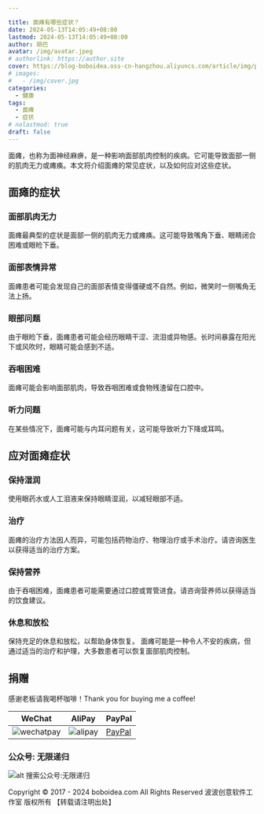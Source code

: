 ```yaml
---

title: 面瘫有哪些症状？
date: 2024-05-13T14:05:49+08:00
lastmod: 2024-05-13T14:05:49+08:00
author: 胡巴
avatar: /img/avatar.jpeg
# authorlink: https://author.site
cover: https://blog-boboidea.oss-cn-hangzhou.aliyuncs.com/article/img/posts/auto/article%20(17).jpg
# images:
#   - /img/cover.jpg
categories:
  - 健康
tags:
  - 面瘫
  - 症状
# nolastmod: true
draft: false
---
```

面瘫，也称为面神经麻痹，是一种影响面部肌肉控制的疾病。它可能导致面部一侧的肌肉无力或瘫痪。本文将介绍面瘫的常见症状，以及如何应对这些症状。
<!--more-->
## 面瘫的症状
### 面部肌肉无力
面瘫最典型的症状是面部一侧的肌肉无力或瘫痪。这可能导致嘴角下垂、眼睛闭合困难或眼睑下垂。
### 面部表情异常
面瘫患者可能会发现自己的面部表情变得僵硬或不自然。例如，微笑时一侧嘴角无法上扬。
### 眼部问题
由于眼睑下垂，面瘫患者可能会经历眼睛干涩、流泪或异物感。长时间暴露在阳光下或风吹时，眼睛可能会感到不适。
### 吞咽困难
面瘫可能会影响面部肌肉，导致吞咽困难或食物残渣留在口腔中。
### 听力问题
在某些情况下，面瘫可能与内耳问题有关，这可能导致听力下降或耳鸣。
## 应对面瘫症状
### 保持湿润
使用眼药水或人工泪液来保持眼睛湿润，以减轻眼部不适。
### 治疗
面瘫的治疗方法因人而异，可能包括药物治疗、物理治疗或手术治疗。请咨询医生以获得适当的治疗方案。
### 保持营养
由于吞咽困难，面瘫患者可能需要通过口腔或胃管进食。请咨询营养师以获得适当的饮食建议。
### 休息和放松
保持充足的休息和放松，以帮助身体恢复。
面瘫可能是一种令人不安的疾病，但通过适当的治疗和护理，大多数患者可以恢复面部肌肉控制。

## 捐赠

感谢老板请我喝杯咖啡！Thank you for buying me a coffee!

| WeChat | AliPay | PayPal |
| --- | --- | --- |
| ![wechatpay](https://blog-boboidea.oss-cn-hangzhou.aliyuncs.com/pay/wechat_%E6%94%B6%E6%AC%BE%E7%A0%81.jpg) | ![alipay](https://blog-boboidea.oss-cn-hangzhou.aliyuncs.com/pay/alipay.jpg) | [PayPal](https://paypal.me/JianboQin?country.x=C2&locale.x=zh_XC) |

### 公众号: 无限递归

![alt 搜索公众号:无限递归](https://blog-boboidea.oss-cn-hangzhou.aliyuncs.com/article/img/gongzhonghao.jpeg "无限递归")

<!--declare-declare-->

Copyright &copy; 2017 - 2024 boboidea.com All Rights Reserved 波波创意软件工作室 版权所有 【转载请注明出处】